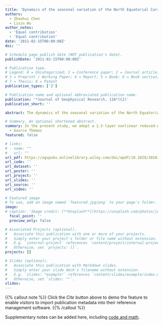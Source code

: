 ```yaml
---
title: 'Dynamics of the seasonal variation of the North Equatorial Current bifurcation'
authors:
  - Zhaohui Chen
  - Lixin Wu
author_notes:
  - 'Equal contribution'
  - 'Equal contribution'
date: '2011-02-15T00:00:00Z'
doi: ''

# Schedule page publish date (NOT publication's date).
publishDate: '2011-02-15T00:00:00Z'

# Publication type.
# Legend: 0 = Uncategorized; 1 = Conference paper; 2 = Journal article;
# 3 = Preprint / Working Paper; 4 = Report; 5 = Book; 6 = Book section;
# 7 = Thesis; 8 = Patent
publication_types: ['2']

# Publication name and optional abbreviated publication name.
publication: '*Journal of Geophysical Research, 116*(C2)'
publication_short: ''

abstract: The dynamics of the seasonal variation of the North Equatorial Current (NEC) bifurcation is studied using a 1.5-layer nonlinear reduced-gravity Pacific basin model and a linear, first-mode baroclinic Rossby wave model. The model-simulated bifurcation latitude exhibits a distinct seasonal cycle with the southernmost latitude in June and the northernmost latitude in November, consistent with observational analysis. It is found that the seasonal migration of the NEC bifurcation latitude (NBL) not only is determined by wind locally in the tropics, as suggested in previous studies, but is also significantly intensified by the extratropical wind through coastal Kelvin waves. The model further demonstrates that the amplitude of the NEC bifurcation is also associated with stratification. A strong (weak) stratification leads to a fast (slow) phase speed of first-mode baroclinic Rossby waves, and thus large (small) annual range of the bifurcation latitude. Therefore, it is expected that in a warm climate the NBL should have a large range of annual migration.

# Summary. An optional shortened abstract.
summary: In the present study, we adopt a 1.5-layer nonlinear reduced-gravity Pacific basin model and a linear, first-mode baroclinic Rossby wave model to investigate the dynamics of the seasonal variation of the NBL. We highlight the important roles of the extratropical wind variations on the seasonal variation of the NBL through CKWs. It is demonstrated that the seasonal north to south migration of the NBL is amplified by the presence of CKWs generated by the extratropical winds with slight phase modulation.
  - Source Themes
featured: false

# links:
# - name: ""
#   url: ""
url_pdf: https://agupubs.onlinelibrary.wiley.com/doi/epdf/10.1029/2010JC006664
url_code: ''
url_dataset: ''
url_poster: ''
url_project: ''
url_slides: ''
url_source: ''
url_video: ''

# Featured image
# To use, add an image named `featured.jpg/png` to your page's folder.
image:
# caption: 'Image credit: [**Unsplash**](https://unsplash.com/photos/jdD8gXaTZsc)'
  focal_point: ''
  preview_only: false

# Associated Projects (optional).
#   Associate this publication with one or more of your projects.
#   Simply enter your project's folder or file name without extension.
#   E.g. `internal-project` references `content/project/internal-project/index.md`.
#   Otherwise, set `projects: []`.
projects: []

# Slides (optional).
#   Associate this publication with Markdown slides.
#   Simply enter your slide deck's filename without extension.
#   E.g. `slides: "example"` references `content/slides/example/index.md`.
#   Otherwise, set `slides: ""`.
slides:
---
```


{{% callout note %}}
Click the _Cite_ button above to demo the feature to enable visitors to import publication metadata into their reference management software.
{{% /callout %}}

Supplementary notes can be added here, including [code and math](https://wowchemy.com/docs/content/writing-markdown-latex/).
